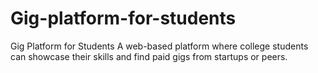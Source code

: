 # Gig-platform-for-students
Gig Platform for Students A web-based platform where college students can showcase their skills and find paid gigs from startups or peers.  
